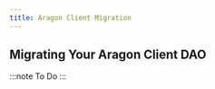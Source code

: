 ```yaml
---
title: Aragon Client Migration
---
```


## Migrating Your Aragon Client DAO

:::note
To Do <!--Explain our plans for migrating Aragon Client DAOs-->
:::
